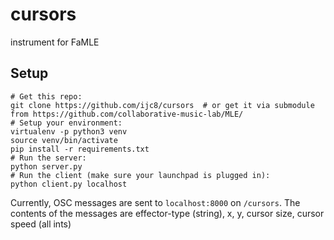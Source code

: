 # cursors

instrument for FaMLE

## Setup

    # Get this repo:
    git clone https://github.com/ijc8/cursors  # or get it via submodule from https://github.com/collaborative-music-lab/MLE/
    # Setup your environment:
    virtualenv -p python3 venv
    source venv/bin/activate
    pip install -r requirements.txt
    # Run the server:
    python server.py
    # Run the client (make sure your launchpad is plugged in):
    python client.py localhost

Currently, OSC messages are sent to `localhost:8000` on `/cursors`.
The contents of the messages are effector-type (string), x, y, cursor size, cursor speed (all ints)

